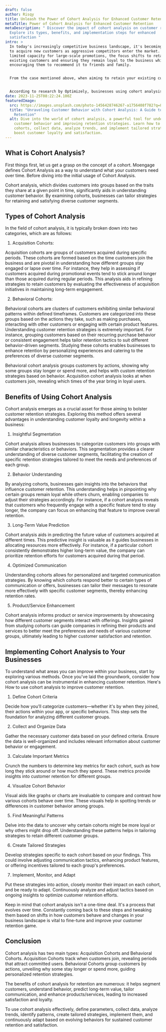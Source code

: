 ```yaml
---
draft: false
author: Risqy
title: Unleash the Power of Cohort Analysis for Enhanced Customer Retention
metaTitle: Power of Cohort Analysis for Enhanced Customer Retention
metaDescription: " Discover the impact of cohort analysis on customer retention.
  Explore its types, benefits, and implementation steps for enhanced
  satisfaction "
intro: >
  In today's increasingly competitive business landscape, it's becoming tougher
  to acquire new customers as aggressive competitors enter the market. With
  limited capacity for large-scale promotions, the focus shifts to retaining
  existing customers and ensuring they remain loyal to the business while also
  encouraging them to recommend it to friends and family.


  From the case mentioned above, when aiming to retain your existing customers, you need a smart strategy to keep them loyal and to encourage them to recommend your business to their family and friends. To understand what customers need, you require cohort analysis, which aims to understand what your customers need.


  According to research by Optimizely, businesses using cohort analysis were able to identify and address the onboarding problems that were causing a 10% churn rate among new users.
date: 2023-11-25T08:22:24.100Z
featuredImage:
  src: https://images.unsplash.com/photo-1456428746267-a1756408f782?q=80&w=1170&auto=format&fit=crop&ixlib=rb-4.0.3&ixid=M3wxMjA3fDB8MHxwaG90by1wYWdlfHx8fGVufDB8fHx8fA%3D%3D
  title: "Unraveling Customer Behavior with Cohort Analysis: A Guide to Enhancing
    Retention"
  alt: Dive into the world of cohort analysis, a powerful tool for understanding
    customer behavior and improving retention strategies. Learn how to define
    cohorts, collect data, analyze trends, and implement tailored strategies to
    boost customer loyalty and satisfaction.
---
```

## What is Cohort Analysis?

First things first, let us get a grasp on the concept of a cohort. Moengage defines Cohort Analysis as a way to understand what your customers need over time. Before diving into the initial usage of Cohort Analysis. 

Cohort analysis, which divides customers into groups based on the traits they share at a given point in time, significantly aids in understanding customer behavior. By examining cohorts, businesses can tailor strategies for retaining and satisfying diverse customer segments.

## Types of Cohort Analysis

In the field of cohort analysis, it is typically broken down into two categories, which are as follows:

1. Acquisition Cohorts:

Acquisition cohorts are groups of customers acquired during specific periods. These cohorts are formed based on the time customers join the business and are pivotal in understanding how different groups stay engaged or lapse over time. For instance, they help in assessing if customers acquired during promotional events tend to stick around longer than those acquired during regular periods. This analysis aids in refining strategies to retain customers by evaluating the effectiveness of acquisition initiatives in maintaining long-term engagement.

2. Behavioral Cohorts:

Behavioral cohorts are clusters of customers exhibiting similar behavioral patterns within defined timeframes. Customers are categorized into these groups based on the actions they take, such as making purchases, interacting with other customers or engaging with certain product features. Understanding customer retention strategies is extremely important. For instance, grouping customers based on their recurring purchase behavior or consistent engagement helps tailor retention tactics to suit different behavior-driven segments. Studying these cohorts enables businesses to enhance retention by personalizing experiences and catering to the preferences of diverse customer segments.

Behavioral cohort analysis groups customers by actions, showing why some groups stay longer or spend more, and helps with custom retention strategies based on behavior. Acquisition cohort analysis looks at when customers join, revealing which times of the year bring in loyal users.

## Benefits of Using Cohort Analysis

Cohort analysis emerges as a crucial asset for those aiming to bolster customer retention strategies. Exploring this method offers several advantages in understanding customer loyalty and longevity within a business:

1. Insightful Segmentation

Cohort analysis allows businesses to categorize customers into groups with similar characteristics or behaviors. This segmentation provides a clearer understanding of diverse customer segments, facilitating the creation of specific retention strategies tailored to meet the needs and preferences of each group.

2. Behavior Understanding

By analyzing cohorts, businesses gain insights into the behaviors that influence customer retention. This understanding helps in pinpointing why certain groups remain loyal while others churn, enabling companies to adjust their strategies accordingly. For instance, if a cohort analysis reveals that customers who frequently engage with a specific feature tend to stay longer, the company can focus on enhancing that feature to improve overall retention.

3. Long-Term Value Prediction

Cohort analysis aids in predicting the future value of customers acquired at different times. This predictive insight is valuable as it guides businesses in allocating resources more effectively. For instance, if a particular cohort consistently demonstrates higher long-term value, the company can prioritize retention efforts for customers acquired during that period.

4. Optimized Communication

Understanding cohorts allows for personalized and targeted communication strategies. By knowing which cohorts respond better to certain types of communication or offers, businesses can tailor their messages to resonate more effectively with specific customer segments, thereby enhancing retention rates.

5. Product/Service Enhancement

Cohort analysis informs product or service improvements by showcasing how different customer segments interact with offerings. Insights gained from studying cohorts can guide companies in refining their products and services to better meet the preferences and needs of various customer groups, ultimately leading to higher customer satisfaction and retention.

## Implementing Cohort Analysis to Your Businesses

To understand what areas you can improve within your business, start by exploring various methods. Once you've laid the groundwork, consider how cohort analysis can be instrumental in enhancing customer retention. Here's How to use cohort analysis to improve customer retention.

1. Define Cohort Criteria

Decide how you’ll categorize customers—whether it's by when they joined, their actions within your app, or specific behaviors. This step sets the foundation for analyzing different customer groups.

2. Collect and Organize Data

Gather the necessary customer data based on your defined criteria. Ensure the data is well-organized and includes relevant information about customer behavior or engagement.

3. Calculate Important Metrics

Crunch the numbers to determine key metrics for each cohort, such as how long they stick around or how much they spend. These metrics provide insights into customer retention for different groups.

4. Visualize Cohort Behavior

Visual aids like graphs or charts are invaluable to compare and contrast how various cohorts behave over time. These visuals help in spotting trends or differences in customer behavior among groups.

5. Find Meaningful Patterns

Delve into the data to uncover why certain cohorts might be more loyal or why others might drop off. Understanding these patterns helps in tailoring strategies to retain different customer groups.

6. Create Tailored Strategies

Develop strategies specific to each cohort based on your findings. This could involve adjusting communication tactics, enhancing product features, or offering incentives tailored to each group's preferences.

7. Implement, Monitor, and Adapt

Put these strategies into action, closely monitor their impact on each cohort, and be ready to adapt. Continuously analyze and adjust tactics based on ongoing insights to optimize customer retention efforts.

Keep in mind that cohort analysis isn't a one-time deal. It's a process that evolves over time. Constantly coming back to these steps and tweaking them based on shifts in how customers behave and changes in your business landscape is vital to fine-tune and improve your customer retention game.

## Conclusion 

Cohort analysis has two main types: Acquisition Cohorts and Behavioral Cohorts. Acquisition Cohorts track when customers join, revealing periods that attract committed users. Behavioral Cohorts group customers by actions, unveiling why some stay longer or spend more, guiding personalized retention strategies.

The benefits of cohort analysis for retention are numerous: it helps segment customers, understand behavior, predict long-term value, tailor communication, and enhance products/services, leading to increased satisfaction and loyalty.

To use cohort analysis effectively, define parameters, collect data, analyze trends, identify patterns, create tailored strategies, implement them, and continuously adapt based on evolving behaviors for sustained customer retention and satisfaction.